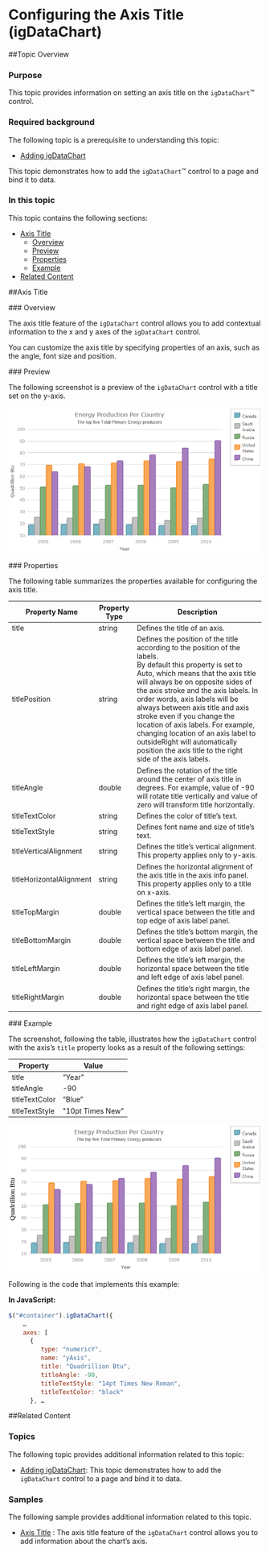 ﻿<!--
|metadata|
{
    "fileName": "igdatachart-axis-title",
    "controlName": "",
    "tags": []
}
|metadata|
-->

# Configuring the Axis Title (igDataChart)



##Topic Overview


### Purpose

This topic provides information on setting an axis title on the `igDataChart`™ control.

### Required background

The following topic is a prerequisite to understanding this topic:

-	[Adding igDataChart](igDataChart-Adding.html)

This topic demonstrates how to add the `igDataChart`™ control to a page and bind it to data.



### In this topic

This topic contains the following sections:

-   [Axis Title](#axisTitle)
    -   [Overview](#overview)
    -   [Preview](#preview)
    -   [Properties](#properties)
    -   [Example](#example)
-   [Related Content](#related-content)

##<a id="axisTitle"></a>Axis Title


###<a id="overview"></a> Overview

The axis title feature of the `igDataChart` control allows you to add contextual information to the x and y axes of the `igDataChart` control.

You can customize the axis title by specifying properties of an axis, such as the angle, font size and position.

###<a id="preview"></a> Preview

The following screenshot is a preview of the `igDataChart` control with a title set on the y-axis.

![](images/jQuery_Axis_Title_01.png)

###<a id="properties"></a> Properties

The following table summarizes the properties available for configuring the axis title.

<table class="table">
	<thead>
		<tr>
			<th>Property Name</th>
			<th>Property Type</th>
			<th>Description</th>
		</tr>
	</thead>
	<tbody>
		<tr>
			<td>title</td>
			<td>string</td>
			<td>Defines the title of an axis.</td>
		</tr>
		<tr>
			<td>titlePosition</td>
			<td>string</td>
			<td>Defines the position of the title according to the position of the labels.<br> By default this property is set to Auto, which means that the axis title will always be on opposite sides of the axis stroke and the axis labels. In order words, axis labels will be always between axis title and axis stroke even if you change the location of axis labels. For example, changing location of an axis label to outsideRight will automatically position the axis title to the right side of the axis labels.</td>
		</tr>
		<tr>
			<td>titleAngle</td>
			<td>double</td>
			<td>Defines the rotation of the title around the center of axis title in degrees. For example, value of -90 will rotate title vertically and value of zero will transform title horizontally.</td>
		</tr>
		<tr>
			<td>titleTextColor</td>
			<td>string</td>
			<td>Defines the color of title’s text.</td>
		</tr>
		<tr>
			<td>titleTextStyle</td>
			<td>string</td>
			<td>Defines font name and size of title’s text.</td>
		</tr>
		<tr>
			<td>titleVerticalAlignment</td>
			<td>string</td>
			<td>Defines the title’s vertical alignment. This property applies only to y-axis.</td>
		</tr>
		<tr>
			<td>titleHorizontalAlignment</td>
			<td>string</td>
			<td>Defines the horizontal alignment of the axis title in the axis info panel. This property applies only to a title on x-axis.</td>
		</tr>
		<tr>
			<td>titleTopMargin</td>
			<td>double</td>
			<td>Defines the title’s left margin, the vertical space between the title and top edge of axis label panel.</td>
		</tr>
		<tr>
			<td>titleBottomMargin</td>
			<td>double</td>
			<td>Defines the title’s bottom margin, the vertical space between the title and bottom edge of axis label panel.</td>
		</tr>
		<tr>
			<td>titleLeftMargin</td>
			<td>double</td>
			<td>Defines the title’s left margin, the horizontal space between the title and left edge of axis label panel.</td>
		</tr>
		<tr>
			<td>titleRightMargin</td>
			<td>double</td>
			<td>Defines the title’s right margin, the horizontal space between the title and right edge of axis label panel.</td>
		</tr>
	</tbody>
</table>

###<a id="example"></a> Example

The screenshot, following the table, illustrates how the `igDataChart` control with the axis’s `title` property looks as a result of the following settings:

<table class="table">
	<thead>
		<tr>
			<th>Property</th>
			<th>Value</th>
		</tr>
	</thead>
	<tbody>
		<tr>
			<td>title</td>
			<td>“Year”</td>
		</tr>
		<tr>
			<td>titleAngle</td>
			<td>-90</td>
		</tr>
		<tr>
			<td>titleTextColor</td>
			<td>“Blue”</td>
		</tr>
		<tr>
			<td>titleTextStyle</td>
			<td>"10pt Times New"</td>
		</tr>
	</tbody>
</table>

![](images/jQuery_Axis_Title_02.png)

Following is the code that implements this example:

**In JavaScript:**

```js
$("#container").igDataChart({
	…
	axes: [
	  {
	     type: "numericY",
	     name: "yAxis",
	     title: "Quadrillion Btu",
	     titleAngle: -90,
	     titleTextStyle: "14pt Times New Roman",
	     titleTextColor: "black"
	  }, …
```



##<a id="related-content"></a>Related Content


### Topics

The following topic provides additional information related to this topic:

-	[Adding igDataChart](igDataChart-Adding.html):  This topic demonstrates how to add the `igDataChart` control to a page and bind it to data.


### Samples

The following sample provides additional information related to this topic.

-	[Axis Title](%%SamplesUrl%%/data-chart/axis-title) : The axis title feature of the `igDataChart` control allows you to add information about the chart’s axis.





 

 


